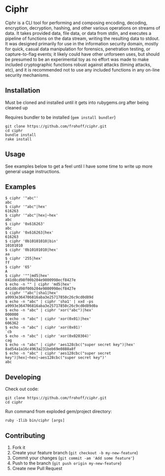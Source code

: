# Ciphr

Ciphr is a CLI tool for performing and composing encoding, decoding, encryption,
decryption, hashing, and other various operations on streams of data. It takes
provided data, file data, or data from stdin, and executes a pipeline of 
functions on the data stream, writing the resulting data to stdout. It was 
designed primarily for use in the information security domain, mostly for quick, 
casual data manipulation for forensics, penetration testing, or capture-to-flag
events; it likely could have other unforseen uses, but should be presumed to be
an experimental toy as no effort was made to make included cryptographic 
functions robust against attacks (timing attacks, etc), and it is recommended 
not to use any included functions in any on-line security mechanisms.

## Installation

Must be cloned and installed until it gets into rubygems.org after being cleaned
up

Requires bundler to be installed (`gem install bundler`)

```shell
git clone https://github.com/frohoff/ciphr.git
cd ciphr
bundle install
rake install
```

## Usage

See examples below to get a feel until I have some time to write up more general
usage instructions.

## Examples

```shell
$ ciphr '"abc"'
abc
$ ciphr '"abc"|hex'
616263
$ ciphr '"abc"|hex|~hex'
abc
$ ciphr '0x616263'
abc
$ ciphr '0x616263|hex'
616263
$ ciphr '0b10101010|bin'
10101010
$ ciphr '0b10101010|hex'
aa
$ ciphr '255|hex'
ff
$ ciphr '65'
A
$ ciphr '""|md5|hex'
d41d8cd98f00b204e9800998ecf8427e
$ echo -n "" | ciphr 'md5|hex'
d41d8cd98f00b204e9800998ecf8427e
$ ciphr '"abc"|sha1|hex'
a9993e364706816aba3e25717850c26c9cd0d89d
$ echo -n "abc" | ciphr 'sha1' | xxd -ps
a9993e364706816aba3e25717850c26c9cd0d89d0a
$ echo -n "abc" | ciphr 'xor("abc")|hex'
000000
$ echo -n "abc" | ciphr 'xor(0x01)|hex'
606362
$ echo -n "abc" | ciphr 'xor(0x01)'
`cb
$ echo -n "abc" | ciphr 'xor(0x020304)'
cag
$ echo -n "abc" | ciphr 'aes128cbc("super secret key")|hex'
8ad54a1a16c4963a231beb69e0888a8f
$ echo -n "abc" | ciphr 'aes128cbc("super secret key")|hex|~hex|~aes128cbc("super secret key")'
abc
```

## Developing
Check out code:
```shell
git clone https://github.com/frohoff/ciphr.git
cd ciphr
```

Run command from exploded gem/project directory:
```shell
ruby -Ilib bin/ciphr [args]
```

## Contributing

1. Fork it
2. Create your feature branch (`git checkout -b my-new-feature`)
3. Commit your changes (`git commit -am 'Add some feature'`)
4. Push to the branch (`git push origin my-new-feature`)
5. Create new Pull Request
